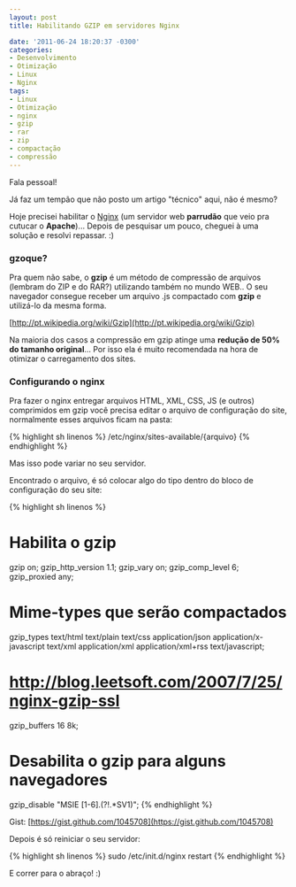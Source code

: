 ```yaml
---
layout: post
title: Habilitando GZIP em servidores Nginx

date: '2011-06-24 18:20:37 -0300'
categories:
- Desenvolvimento
- Otimização
- Linux
- Nginx
tags:
- Linux
- Otimização
- nginx
- gzip
- rar
- zip
- compactação
- compressão
---
```

Fala pessoal!

Já faz um tempão que não posto um artigo "técnico" aqui, não é mesmo?

Hoje precisei habilitar o [Nginx](http://nginx.org/) (um servidor web <strong>parrudão</strong> que veio pra cutucar o <strong>Apache</strong>)... Depois de pesquisar um pouco, cheguei à uma solução e resolvi repassar. :)

<h3>gzoque?</h3>
Pra quem não sabe, o <strong>gzip</strong> é um método de compressão de arquivos (lembram do ZIP e do RAR?) utilizando também no mundo WEB.. O seu navegador consegue receber um arquivo .js compactado com <strong>gzip</strong> e utilizá-lo da mesma forma.

[http://pt.wikipedia.org/wiki/Gzip](http://pt.wikipedia.org/wiki/Gzip)

Na maioria dos casos a compressão em gzip atinge uma <strong>redução de 50% do tamanho original</strong>... Por isso ela é muito recomendada na hora de otimizar o carregamento dos sites.

<h3>Configurando o nginx</h3>
Pra fazer o nginx entregar arquivos HTML, XML, CSS, JS (e outros) comprimidos em gzip você precisa editar o arquivo de configuração do site, normalmente esses arquivos ficam na pasta:


{% highlight sh linenos %}
/etc/nginx/sites-available/{arquivo}
{% endhighlight %}

Mas isso pode variar no seu servidor.

Encontrado o arquivo, é só colocar algo do tipo dentro do bloco de configuração do seu site:


{% highlight sh linenos %}
# Habilita o gzip
gzip      on;
gzip_http_version  1.1;
gzip_vary    on;
gzip_comp_level  6;
gzip_proxied  any;

# Mime-types que serão compactados
gzip_types    text/html text/plain text/css application/json application/x-javascript text/xml application/xml application/xml+rss text/javascript;

# http://blog.leetsoft.com/2007/7/25/nginx-gzip-ssl
gzip_buffers  16  8k;

# Desabilita o gzip para alguns navegadores
gzip_disable  "MSIE [1-6].(?!.*SV1)";
{% endhighlight %}

Gist: [https://gist.github.com/1045708](https://gist.github.com/1045708)

Depois é só reiniciar o seu servidor:


{% highlight sh linenos %}
sudo /etc/init.d/nginx restart
{% endhighlight %}

E correr para o abraço! :)


